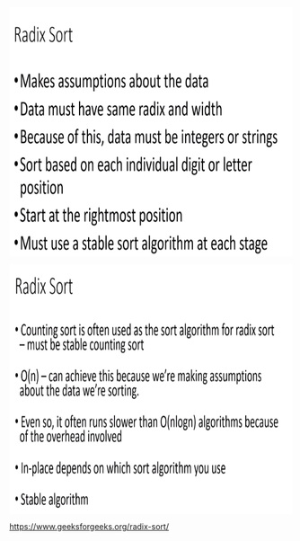 
<p align="center">
        <a href="https://www.linkedin.com/in/allan-pereira-abrahao/">
            <img align="center" width="804" height="444"  src="/algorithms/002-sorting/008-radix-sort/radixsort.png" />
        </a>
</p>

<p align="center">
        <a href="https://www.linkedin.com/in/allan-pereira-abrahao/">
            <img align="center" width="804" height="444"  src="/algorithms/002-sorting/008-radix-sort/radixsort2.png" />
        </a>
</p>

https://www.geeksforgeeks.org/radix-sort/